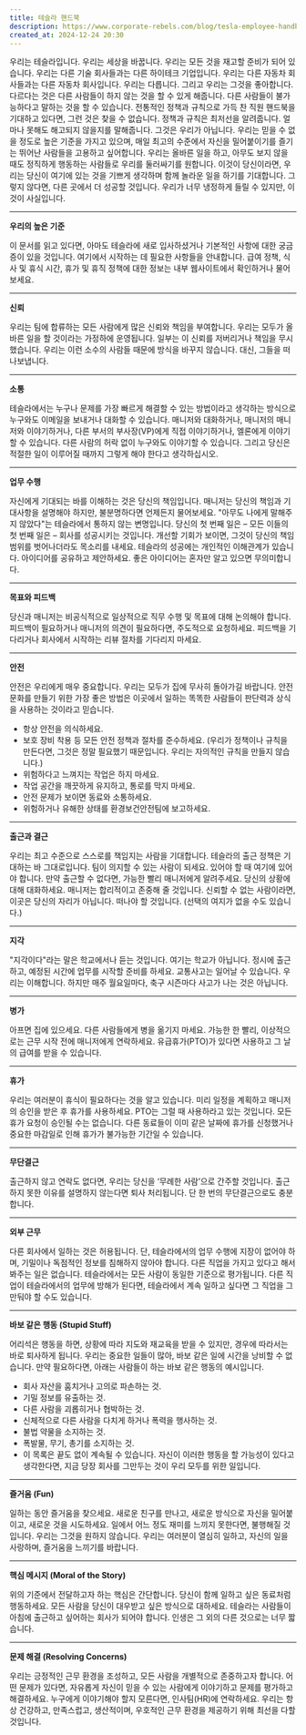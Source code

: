 ```yaml
---
title: 테슬라 핸드북
description: https://www.corporate-rebels.com/blog/tesla-employee-handbook
created_at: 2024-12-24 20:30
---
```


우리는 테슬라입니다. 우리는 세상을 바꿉니다. 우리는 모든 것을 재고할 준비가 되어 있습니다. 우리는 다른 기술 회사들과는 다른 하이테크 기업입니다. 우리는 다른 자동차 회사들과는 다른 자동차 회사입니다. 우리는 다릅니다. 그리고 우리는 그것을 좋아합니다. 다르다는 것은 다른 사람들이 하지 않는 것을 할 수 있게 해줍니다. 다른 사람들이 불가능하다고 말하는 것을 할 수 있습니다. 전통적인 정책과 규칙으로 가득 찬 직원 핸드북을 기대하고 있다면, 그런 것은 찾을 수 없습니다. 정책과 규칙은 최저선을 알려줍니다. 얼마나 못해도 해고되지 않을지를 말해줍니다. 그것은 우리가 아닙니다. 우리는 믿을 수 없을 정도로 높은 기준을 가지고 있으며, 매일 최고의 수준에서 자신을 밀어붙이기를 즐기는 뛰어난 사람들을 고용하고 싶어합니다. 우리는 올바른 일을 하고, 아무도 보지 않을 때도 정직하게 행동하는 사람들로 우리를 둘러싸기를 원합니다. 이것이 당신이라면, 우리는 당신이 여기에 있는 것을 기쁘게 생각하며 함께 놀라운 일을 하기를 기대합니다. 그렇지 않다면, 다른 곳에서 더 성공할 것입니다. 우리가 너무 냉정하게 들릴 수 있지만, 이것이 사실입니다.

---

**우리의 높은 기준**

이 문서를 읽고 있다면, 아마도 테슬라에 새로 입사하셨거나 기본적인 사항에 대한 궁금증이 있을 것입니다. 여기에서 시작하는 데 필요한 사항들을 안내합니다. 급여 정책, 식사 및 휴식 시간, 휴가 및 휴직 정책에 대한 정보는 내부 웹사이트에서 확인하거나 물어보세요.

---

**신뢰**

우리는 팀에 합류하는 모든 사람에게 많은 신뢰와 책임을 부여합니다. 우리는 모두가 올바른 일을 할 것이라는 가정하에 운영됩니다. 일부는 이 신뢰를 저버리거나 책임을 무시했습니다. 우리는 이런 소수의 사람들 때문에 방식을 바꾸지 않습니다. 대신, 그들을 떠나보냅니다.

---

**소통**

테슬라에서는 누구나 문제를 가장 빠르게 해결할 수 있는 방법이라고 생각하는 방식으로 누구와도 이메일을 보내거나 대화할 수 있습니다. 매니저와 대화하거나, 매니저의 매니저와 이야기하거나, 다른 부서의 부사장(VP)에게 직접 이야기하거나, 엘론에게 이야기할 수 있습니다. 다른 사람의 허락 없이 누구와도 이야기할 수 있습니다. 그리고 당신은 적절한 일이 이루어질 때까지 그렇게 해야 한다고 생각하십시오.

---

**업무 수행**

자신에게 기대되는 바를 이해하는 것은 당신의 책임입니다. 매니저는 당신의 책임과 기대사항을 설명해야 하지만, 불분명하다면 언제든지 물어보세요. "아무도 나에게 말해주지 않았다"는 테슬라에서 통하지 않는 변명입니다. 당신의 첫 번째 일은 – 모든 이들의 첫 번째 일은 – 회사를 성공시키는 것입니다. 개선할 기회가 보이면, 그것이 당신의 책임 범위를 벗어나더라도 목소리를 내세요. 테슬라의 성공에는 개인적인 이해관계가 있습니다. 아이디어를 공유하고 제안하세요. 좋은 아이디어는 혼자만 알고 있으면 무의미합니다.

---

**목표와 피드백**

당신과 매니저는 비공식적으로 일상적으로 직무 수행 및 목표에 대해 논의해야 합니다. 피드백이 필요하거나 매니저의 의견이 필요하다면, 주도적으로 요청하세요. 피드백을 기다리거나 회사에서 시작하는 리뷰 절차를 기다리지 마세요.

---

**안전**

안전은 우리에게 매우 중요합니다. 우리는 모두가 집에 무사히 돌아가길 바랍니다. 안전 문화를 만들기 위한 가장 좋은 방법은 이곳에서 일하는 똑똑한 사람들이 판단력과 상식을 사용하는 것이라고 믿습니다.

- 항상 안전을 의식하세요.
- 보호 장비 착용 등 모든 안전 정책과 절차를 준수하세요. (우리가 정책이나 규칙을 만든다면, 그것은 정말 필요했기 때문입니다. 우리는 자의적인 규칙을 만들지 않습니다.)
- 위험하다고 느껴지는 작업은 하지 마세요.
- 작업 공간을 깨끗하게 유지하고, 통로를 막지 마세요.
- 안전 문제가 보이면 동료와 소통하세요.
- 위험하거나 유해한 상태를 환경보건안전팀에 보고하세요.

---

**출근과 결근**

우리는 최고 수준으로 스스로를 책임지는 사람을 기대합니다. 테슬라의 출근 정책은 기대하는 바 그대로입니다. 팀이 의지할 수 있는 사람이 되세요. 있어야 할 때 여기에 있어야 합니다. 만약 출근할 수 없다면, 가능한 빨리 매니저에게 알려주세요. 당신의 상황에 대해 대화하세요. 매니저는 합리적이고 존중해 줄 것입니다. 신뢰할 수 없는 사람이라면, 이곳은 당신의 자리가 아닙니다. 떠나야 할 것입니다. (선택의 여지가 없을 수도 있습니다.)

---

**지각**

"지각이다"라는 말은 학교에서나 듣는 것입니다. 여기는 학교가 아닙니다. 정시에 출근하고, 예정된 시간에 업무를 시작할 준비를 하세요. 교통사고는 일어날 수 있습니다. 우리는 이해합니다. 하지만 매주 월요일마다, 축구 시즌마다 사고가 나는 것은 아닙니다.

---

**병가**

아프면 집에 있으세요. 다른 사람들에게 병을 옮기지 마세요. 가능한 한 빨리, 이상적으로는 근무 시작 전에 매니저에게 연락하세요. 유급휴가(PTO)가 있다면 사용하고 그 날의 급여를 받을 수 있습니다.

---

**휴가**

우리는 여러분이 휴식이 필요하다는 것을 알고 있습니다. 미리 일정을 계획하고 매니저의 승인을 받은 후 휴가를 사용하세요. PTO는 그럴 때 사용하라고 있는 것입니다. 모든 휴가 요청이 승인될 수는 없습니다. 다른 동료들이 이미 같은 날짜에 휴가를 신청했거나 중요한 마감일로 인해 휴가가 불가능한 기간일 수 있습니다.

---

**무단결근**

출근하지 않고 연락도 없다면, 우리는 당신을 ‘무례한 사람’으로 간주할 것입니다. 출근하지 못한 이유를 설명하지 않는다면 퇴사 처리됩니다. 단 한 번의 무단결근으로도 충분합니다.

---

**외부 근무**

다른 회사에서 일하는 것은 허용됩니다. 단, 테슬라에서의 업무 수행에 지장이 없어야 하며, 기밀이나 독점적인 정보를 침해하지 않아야 합니다. 다른 직업을 가지고 있다고 해서 봐주는 일은 없습니다. 테슬라에서는 모든 사람이 동일한 기준으로 평가됩니다. 다른 직업이 테슬라에서의 업무에 방해가 된다면, 테슬라에서 계속 일하고 싶다면 그 직업을 그만둬야 할 수도 있습니다.

---

**바보 같은 행동 (Stupid Stuff)**

어리석은 행동을 하면, 상황에 따라 지도와 재교육을 받을 수 있지만, 경우에 따라서는 바로 퇴사하게 됩니다. 우리는 중요한 일들이 많아, 바보 같은 일에 시간을 낭비할 수 없습니다. 만약 필요하다면, 아래는 사람들이 하는 바보 같은 행동의 예시입니다.

- 회사 자산을 훔치거나 고의로 파손하는 것.
- 기밀 정보를 유출하는 것.
- 다른 사람을 괴롭히거나 협박하는 것.
- 신체적으로 다른 사람을 다치게 하거나 폭력을 행사하는 것.
- 불법 약물을 소지하는 것.
- 폭발물, 무기, 총기를 소지하는 것.
- 이 목록은 끝도 없이 계속될 수 있습니다. 자신이 이러한 행동을 할 가능성이 있다고 생각한다면, 지금 당장 회사를 그만두는 것이 우리 모두를 위한 일입니다.

---

**즐거움 (Fun)**

일하는 동안 즐거움을 찾으세요. 새로운 친구를 만나고, 새로운 방식으로 자신을 밀어붙이고, 새로운 것을 시도하세요. 일에서 어느 정도 재미를 느끼지 못한다면, 불행해질 것입니다. 우리는 그것을 원하지 않습니다. 우리는 여러분이 열심히 일하고, 자신의 일을 사랑하며, 즐거움을 느끼기를 바랍니다.

---

**핵심 메시지 (Moral of the Story)**

위의 기준에서 전달하고자 하는 핵심은 간단합니다. 당신이 함께 일하고 싶은 동료처럼 행동하세요. 모든 사람을 당신이 대우받고 싶은 방식으로 대하세요. 테슬라는 사람들이 아침에 출근하고 싶어하는 회사가 되어야 합니다. 인생은 그 외의 다른 것으로는 너무 짧습니다.

---

**문제 해결 (Resolving Concerns)**

우리는 긍정적인 근무 환경을 조성하고, 모든 사람을 개별적으로 존중하고자 합니다. 어떤 문제가 있다면, 자유롭게 자신이 믿을 수 있는 사람에게 이야기하고 문제를 평가하고 해결하세요. 누구에게 이야기해야 할지 모른다면, 인사팀(HR)에 연락하세요. 우리는 항상 건강하고, 만족스럽고, 생산적이며, 우호적인 근무 환경을 제공하기 위해 최선을 다할 것입니다.
